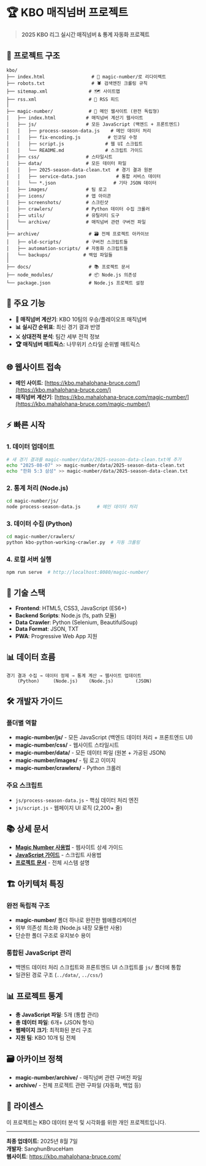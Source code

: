 # 🏆 KBO 매직넘버 프로젝트

> **2025 KBO 리그 실시간 매직넘버 & 통계 자동화 프로젝트**

## 📁 프로젝트 구조

```
kbo/
├── index.html                 # 🔗 magic-number/로 리다이렉트
├── robots.txt                 # 🕷️ 검색엔진 크롤링 규칙
├── sitemap.xml               # 🗺️ 사이트맵
├── rss.xml                   # 📡 RSS 피드
│
├── magic-number/             # 🎯 메인 웹사이트 (완전 독립형)
│   ├── index.html           # 매직넘버 계산기 웹사이트
│   ├── js/                  # 모든 JavaScript (백엔드 + 프론트엔드)
│   │   ├── process-season-data.js    # 메인 데이터 처리
│   │   ├── fix-encoding.js          # 인코딩 수정
│   │   ├── script.js               # 웹 UI 스크립트
│   │   └── README.md               # 스크립트 가이드
│   ├── css/                 # 스타일시트
│   ├── data/                # 모든 데이터 파일
│   │   ├── 2025-season-data-clean.txt  # 경기 결과 원본
│   │   ├── service-data.json           # 통합 서비스 데이터
│   │   └── *.json                     # 기타 JSON 데이터
│   ├── images/              # 팀 로고
│   ├── icons/               # 앱 아이콘
│   ├── screenshots/         # 스크린샷
│   ├── crawlers/            # Python 데이터 수집 크롤러
│   ├── utils/               # 유틸리티 도구
│   └── archive/             # 매직넘버 관련 구버전 파일
│
├── archive/                  # 🗃️ 전체 프로젝트 아카이브
│   ├── old-scripts/         # 구버전 스크립트들
│   ├── automation-scripts/  # 자동화 스크립트들
│   └── backups/            # 백업 파일들
│
├── docs/                     # 📚 프로젝트 문서
├── node_modules/             # 📦 Node.js 의존성
└── package.json              # Node.js 프로젝트 설정
```

## 🚀 주요 기능

- **🎯 매직넘버 계산기**: KBO 10팀의 우승/플레이오프 매직넘버
- **📊 실시간 순위표**: 최신 경기 결과 반영
- **⚔️ 상대전적 분석**: 팀간 세부 전적 정보
- **🏆 매직넘버 매트릭스**: 나무위키 스타일 순위별 매트릭스

## 🌐 웹사이트 접속

- **메인 사이트**: [https://kbo.mahalohana-bruce.com/](https://kbo.mahalohana-bruce.com/)
- **매직넘버 계산기**: [https://kbo.mahalohana-bruce.com/magic-number/](https://kbo.mahalohana-bruce.com/magic-number/)

## ⚡ 빠른 시작

### 1. 데이터 업데이트
```bash
# 새 경기 결과를 magic-number/data/2025-season-data-clean.txt에 추가
echo "2025-08-07" >> magic-number/data/2025-season-data-clean.txt
echo "한화 5:3 삼성" >> magic-number/data/2025-season-data-clean.txt
```

### 2. 통계 처리 (Node.js)
```bash
cd magic-number/js/
node process-season-data.js      # 메인 데이터 처리
```

### 3. 데이터 수집 (Python)
```bash
cd magic-number/crawlers/
python kbo-python-working-crawler.py  # 자동 크롤링
```

### 4. 로컬 서버 실행
```bash
npm run serve  # http://localhost:8080/magic-number/
```

## 🔧 기술 스택

- **Frontend**: HTML5, CSS3, JavaScript (ES6+)
- **Backend Scripts**: Node.js (fs, path 모듈)
- **Data Crawler**: Python (Selenium, BeautifulSoup)
- **Data Format**: JSON, TXT
- **PWA**: Progressive Web App 지원

## 📊 데이터 흐름

```
경기 결과 수집 → 데이터 정제 → 통계 계산 → 웹사이트 업데이트
    (Python)     (Node.js)    (Node.js)        (JSON)
```

## 🛠️ 개발자 가이드

### 폴더별 역할
- **magic-number/js/** - 모든 JavaScript (백엔드 데이터 처리 + 프론트엔드 UI)
- **magic-number/css/** - 웹사이트 스타일시트
- **magic-number/data/** - 모든 데이터 파일 (원본 + 가공된 JSON)
- **magic-number/images/** - 팀 로고 이미지
- **magic-number/crawlers/** - Python 크롤러

### 주요 스크립트
- `js/process-season-data.js` - 핵심 데이터 처리 엔진
- `js/script.js` - 웹페이지 UI 로직 (2,200+ 줄)

## 📚 상세 문서

- **[Magic Number 사용법](magic-number/README.md)** - 웹사이트 상세 가이드
- **[JavaScript 가이드](magic-number/js/README.md)** - 스크립트 사용법
- **[프로젝트 문서](docs/README.md)** - 전체 시스템 설명

## 🏗️ 아키텍처 특징

### 완전 독립적 구조
- **magic-number/** 폴더 하나로 완전한 웹애플리케이션
- 외부 의존성 최소화 (Node.js 내장 모듈만 사용)
- 단순한 폴더 구조로 유지보수 용이

### 통합된 JavaScript 관리
- 백엔드 데이터 처리 스크립트와 프론트엔드 UI 스크립트를 `js/` 폴더에 통합
- 일관된 경로 구조 (`../data/`, `../css/`)

## 📊 프로젝트 통계

- **총 JavaScript 파일**: 5개 (통합 관리)
- **총 데이터 파일**: 6개+ (JSON 형식)
- **웹페이지 크기**: 최적화된 분리 구조
- **지원 팀**: KBO 10개 팀 전체

## 🗃️ 아카이브 정책

- **magic-number/archive/** - 매직넘버 관련 구버전 파일
- **archive/** - 전체 프로젝트 관련 구파일 (자동화, 백업 등)

## 📝 라이센스

이 프로젝트는 KBO 데이터 분석 및 시각화를 위한 개인 프로젝트입니다.

---
**최종 업데이트**: 2025년 8월 7일  
**개발자**: SanghunBruceHam  
**웹사이트**: https://kbo.mahalohana-bruce.com/